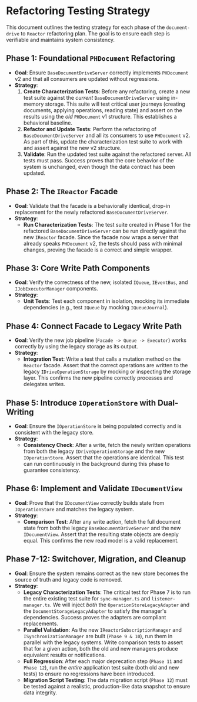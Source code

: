 # Refactoring Testing Strategy

This document outlines the testing strategy for each phase of the `document-drive` to `Reactor` refactoring plan. The goal is to ensure each step is verifiable and maintains system consistency.

## Phase 1: Foundational `PHDocument` Refactoring

- **Goal**: Ensure `BaseDocumentDriveServer` correctly implements `PHDocument` v2 and that all consumers are updated without regressions.
- **Strategy**:
  1.  **Create Characterization Tests**: Before any refactoring, create a new test suite against the _current_ `BaseDocumentDriveServer` using in-memory storage. This suite will test critical user journeys (creating documents, applying operations, reading state) and assert on the results using the _old_ `PHDocument` v1 structure. This establishes a behavioral baseline.
  2.  **Refactor and Update Tests**: Perform the refactoring of `BaseDocumentDriveServer` and all its consumers to use `PHDocument` v2. As part of this, update the characterization test suite to work with and assert against the new v2 structure.
  3.  **Validate**: Run the updated test suite against the refactored server. All tests must pass. Success proves that the core behavior of the system is unchanged, even though the data contract has been updated.

## Phase 2: The `IReactor` Facade

- **Goal**: Validate that the facade is a behaviorally identical, drop-in replacement for the newly refactored `BaseDocumentDriveServer`.
- **Strategy**:
  - **Run Characterization Tests**: The test suite created in Phase 1 for the refactored `BaseDocumentDriveServer` can be run directly against the new `IReactor` facade. Since the facade now wraps a server that already speaks `PHDocument` v2, the tests should pass with minimal changes, proving the facade is a correct and simple wrapper.

## Phase 3: Core Write Path Components

- **Goal**: Verify the correctness of the new, isolated `IQueue`, `IEventBus`, and `IJobExecutorManager` components.
- **Strategy**:
  - **Unit Tests**: Test each component in isolation, mocking its immediate dependencies (e.g., test `IQueue` by mocking `IQueueJournal`).

## Phase 4: Connect Facade to Legacy Write Path

- **Goal**: Verify the new job pipeline (`Facade -> Queue -> Executor`) works correctly by using the legacy storage as its output.
- **Strategy**:
  - **Integration Test**: Write a test that calls a mutation method on the `Reactor` facade. Assert that the correct operations are written to the legacy `IDriveOperationStorage` by mocking or inspecting the storage layer. This confirms the new pipeline correctly processes and delegates writes.

## Phase 5: Introduce `IOperationStore` with Dual-Writing

- **Goal**: Ensure the `IOperationStore` is being populated correctly and is consistent with the legacy store.
- **Strategy**:
  - **Consistency Check**: After a write, fetch the newly written operations from both the legacy `IDriveOperationStorage` and the new `IOperationStore`. Assert that the operations are identical. This test can run continuously in the background during this phase to guarantee consistency.

## Phase 6: Implement and Validate `IDocumentView`

- **Goal**: Prove that the `IDocumentView` correctly builds state from `IOperationStore` and matches the legacy system.
- **Strategy**:
  - **Comparison Test**: After any write action, fetch the full document state from both the legacy `BaseDocumentDriveServer` and the new `IDocumentView`. Assert that the resulting state objects are deeply equal. This confirms the new read model is a valid replacement.

## Phase 7-12: Switchover, Migration, and Cleanup

- **Goal**: Ensure the system remains correct as the new store becomes the source of truth and legacy code is removed.
- **Strategy**:
  - **Legacy Characterization Tests**: The critical test for Phase 7 is to run the entire existing test suite for `sync-manager.ts` and `listener-manager.ts`. We will inject _both_ the `OperationStoreLegacyAdapter` and the `DocumentStorageLegacyAdapter` to satisfy the manager's dependencies. Success proves the adapters are compliant replacements.
  - **Parallel Validation**: As the new `IReactorSubscriptionManager` and `ISynchronizationManager` are built (`Phase 9 & 10`), run them in parallel with the legacy systems. Write comparison tests to assert that for a given action, both the old and new managers produce equivalent results or notifications.
  - **Full Regression**: After each major deprecation step (`Phase 11` and `Phase 12`), run the _entire_ application test suite (both old and new tests) to ensure no regressions have been introduced.
  - **Migration Script Testing**: The data migration script (`Phase 12`) must be tested against a realistic, production-like data snapshot to ensure data integrity.
